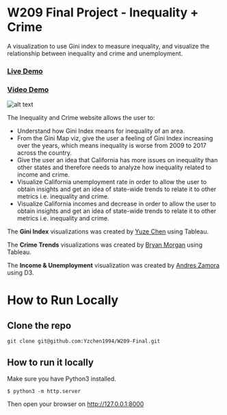 W209 Final Project - Inequality + Crime
======

A visualization to use Gini index to measure inequality, and visualize the relationship between inequality and crime and unemployment. 

### [Live Demo](http://w209.devmaxlab.com)
### [Video Demo](https://www.youtube.com/watch?v=88hprjjbLQg)
![alt text](http://w209.devmaxlab.com/img/demo.gif)

The Inequality and Crime website allows the user to:
- Understand how Gini Index means for inequality of an area.
- From the Gini Map viz, give the user a feeling of Gini Index increasing over the years, which means inequality is worse from 2009 to 2017 across the country.
- Give the user an idea that California has more issues on inequality than other states and therefore needs to analyze how inequality related to income and crime.
- Visualize California unemployment rate in order to allow the user to obtain insights and get an idea of state-wide trends to relate it to other metrics i.e. inequality and crime.
- Visualize California incomes and decrease in order to allow the user to obtain insights and get an idea of state-wide trends to relate it to other metrics i.e. inequality and crime.

The **Gini Index** visualizations was created by [Yuze Chen](https://www.ischool.berkeley.edu/people/yuze-chen) using Tableau.  

The **Crime Trends** visualizations was created by [Bryan Morgan](https://www.ischool.berkeley.edu/people/bryan-morgan) using Tableau.  

The **Income & Unemployment** visualization was created by [Andres Zamora](https://www.ischool.berkeley.edu/people/andres-zamora) using D3. 

How to Run Locally
======

## Clone the repo

```
git clone git@github.com:Yzchen1994/W209-Final.git
```


## How to run it locally

Make sure you have Python3 installed. 

```
$ python3 -m http.server
```

Then open your browser on http://127.0.0.1:8000
